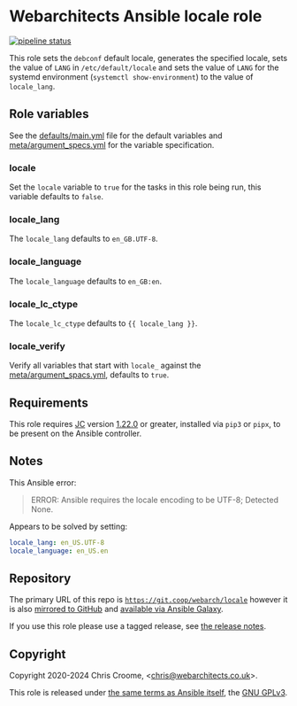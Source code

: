 # Webarchitects Ansible locale role

[![pipeline status](https://git.coop/webarch/locale/badges/master/pipeline.svg)](https://git.coop/webarch/locale/-/commits/master)

This role sets the `debconf` default locale, generates the specified locale, sets the value of `LANG` in `/etc/default/locale` and sets the value of `LANG` for the systemd environment (`systemctl show-environment`) to the value of `locale_lang`.

## Role variables

See the [defaults/main.yml](defaults/main.yml) file for the default variables and [meta/argument_specs.yml](meta/argument_specs.yml) for the variable specification.

### locale

Set the `locale` variable to `true` for the tasks in this role being run, this variable defaults to `false`.

### locale_lang

The `locale_lang` defaults to `en_GB.UTF-8`.

### locale_language

The `locale_language` defaults to `en_GB:en`.

### locale_lc_ctype

The `locale_lc_ctype` defaults to `{{ locale_lang }}`.

### locale_verify

Verify all variables that start with `locale_` against the [meta/argument_spacs.yml](meta/argument_specs.yml), defaults to `true`.

## Requirements

This role requires [JC](https://github.com/kellyjonbrazil/jc) version [1.22.0](https://github.com/kellyjonbrazil/jc/releases/tag/v1.22.0) or greater, installed via `pip3` or `pipx`, to be present on the Ansible controller.

## Notes

This Ansible error:

> ERROR: Ansible requires the locale encoding to be UTF-8; Detected None.

Appears to be solved by setting:

```yaml
locale_lang: en_US.UTF-8
locale_language: en_US.en
```

## Repository

The primary URL of this repo is [`https://git.coop/webarch/locale`](https://git.coop/webarch/locale) however it is also [mirrored to GitHub](https://github.com/webarch-coop/ansible-role-locale) and [available via Ansible Galaxy](https://galaxy.ansible.com/chriscroome/locale).

If you use this role please use a tagged release, see [the release notes](https://git.coop/webarch/locale/-/releases).

## Copyright

Copyright 2020-2024 Chris Croome, &lt;[chris@webarchitects.co.uk](mailto:chris@webarchitects.co.uk)&gt;.

This role is released under [the same terms as Ansible itself](https://github.com/ansible/ansible/blob/devel/COPYING), the [GNU GPLv3](LICENSE).
